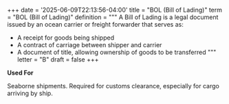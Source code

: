 +++
date = '2025-06-09T22:13:56-04:00'
title = "BOL (Bill of Lading)"
term = "BOL (Bill of Lading)"
definition = """
A Bill of Lading is a legal document issued by an ocean carrier or freight forwarder that serves as:

- A receipt for goods being shipped
- A contract of carriage between shipper and carrier
- A document of title, allowing ownership of goods to be transferred
"""
letter = "B"
draft = false
+++


**Used For**

Seaborne shipments. Required for customs clearance, especially for cargo arriving by ship.